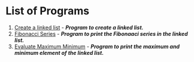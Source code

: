 # List of Programs
1. [Create a linked list](/Data%20Structure/Linked%20List/Programs/List/CreateLinkedList.py) - ***Program to create a linked list.***
2. [Fibonacci Series](/Data%20Structure/Linked%20List/Programs/List/FibonacciSeries.py) - ***Program to print the Fibonaaci series in the linked list.***
3. [Evaluate Maximum Minimum](/Data%20Structure/Linked%20List/Programs/List/EvaluateMaxMin.py) - ***Program to print the maximum and minimum element of the linked list.***

